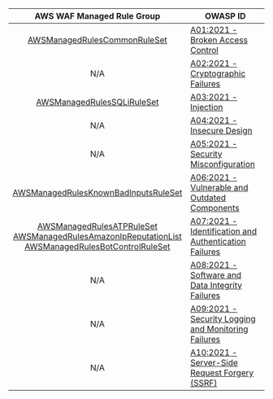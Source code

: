  |                                              AWS WAF Managed Rule Group                                              | OWASP ID                                              |
 | :--------------------------------------------------------------------------------------------------------------: | ----------------------------------------------------- |
 |                                          [AWSManagedRulesCommonRuleSet]                                          | [A01:2021 - Broken Access Control]                      |
 |                                                       N/A                                                        | [A02:2021 - Cryptographic Failures]                     |
 |                                           [AWSManagedRulesSQLiRuleSet]                                           | [A03:2021 - Injection]                                  |
 |                                                       N/A                                                        | [A04:2021 - Insecure Design]                            |
 |                                                       N/A                                                        | [A05:2021 - Security Misconfiguration]                  |
 |                                      [AWSManagedRulesKnownBadInputsRuleSet]                                      | [A06:2021 - Vulnerable and Outdated Components]         |
 | [AWSManagedRulesATPRuleSet] <br> [AWSManagedRulesAmazonIpReputationList] <br> [AWSManagedRulesBotControlRuleSet] | [A07:2021 - Identification and Authentication Failures] |
 |                                                       N/A                                                        | [A08:2021 - Software and Data Integrity Failures]       |
 |                                                       N/A                                                        | [A09:2021 - Security Logging and Monitoring Failures]   |
 |                                                       N/A                                                        | [A10:2021 - Server-Side Request Forgery (SSRF)]         |



[AWSManagedRulesCommonRuleSet]: https://docs.aws.amazon.com/waf/latest/developerguide/aws-managed-rule-groups-baseline.html
[AWSManagedRulesSQLiRuleSet]: https://docs.aws.amazon.com/waf/latest/developerguide/aws-managed-rule-groups-use-case.html#aws-managed-rule-groups-use-case-sql-db  
[AWSManagedRulesKnownBadInputsRuleSet]: https://docs.aws.amazon.com/waf/latest/developerguide/aws-managed-rule-groups-baseline.html
[AWSManagedRulesATPRuleSet]: https://docs.aws.amazon.com/waf/latest/developerguide/aws-managed-rule-groups-atp.html
[AWSManagedRulesAmazonIpReputationList]: https://docs.aws.amazon.com/waf/latest/developerguide/aws-managed-rule-groups-ip-rep.html
[AWSManagedRulesBotControlRuleSet]: https://docs.aws.amazon.com/waf/latest/developerguide/aws-managed-rule-groups-bot.html

[A01:2021 - Broken Access Control]: https://owasp.org/Top10/01_2021-Broken_Access_Control
[A02:2021 - Cryptographic Failures]: https://owasp.org/Top10/A02_2021-Cryptographic_Failures
[A03:2021 - Injection]: https://owasp.org/Top10/A03_2021-Injection
[A04:2021 - Insecure Design]: https://owasp.org/Top10/A04_2021-Insecure_Design
[A05:2021 - Security Misconfiguration]: https://owasp.org/Top10/A05_2021-Security_Misconfiguration
[A06:2021 - Vulnerable and Outdated Components]: https://owasp.org/Top10/A06_2021-Vulnerable_and_Outdated_Components
[A07:2021 - Identification and Authentication Failures]: https://owasp.org/Top10/A07_2021-Identification_and_Authentication_Failures
[A08:2021 - Software and Data Integrity Failures]: https://owasp.org/Top10/A08_2021-Software_and_Data_Integrity_Failures
[A09:2021 - Security Logging and Monitoring Failures]: https://owasp.org/Top10/A09_2021-Security_Logging_and_Monitoring_Failures
[A10:2021 - Server-Side Request Forgery (SSRF)]: https://owasp.org/Top10/A10_2021-Server-Side_Request_Forgery_%28SSRF%29